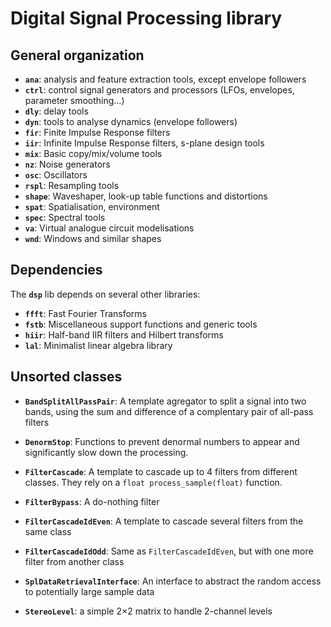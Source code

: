 ﻿# Digital Signal Processing library

## General organization

- **`ana`**: analysis and feature extraction tools, except envelope followers
- **`ctrl`**: control signal generators and processors (LFOs, envelopes, parameter smoothing…)
- **`dly`**: delay tools
- **`dyn`**: tools to analyse dynamics (envelope followers)
- **`fir`**: Finite Impulse Response filters
- **`iir`**: Infinite Impulse Response filters, s-plane design tools
- **`mix`**: Basic copy/mix/volume tools
- **`nz`**: Noise generators
- **`osc`**: Oscillators
- **`rspl`**: Resampling tools
- **`shape`**: Waveshaper, look-up table functions and distortions
- **`spat`**: Spatialisation, environment
- **`spec`**: Spectral tools
- **`va`**: Virtual analogue circuit modelisations
- **`wnd`**: Windows and similar shapes

## Dependencies

The **`dsp`** lib depends on several other libraries:
- **`ffft`**: Fast Fourier Transforms
- **`fstb`**: Miscellaneous support functions and generic tools
- **`hiir`**: Half-band IIR filters and Hilbert transforms
- **`lal`**: Minimalist linear algebra library

## Unsorted classes

- **`BandSplitAllPassPair`**: A template agregator to split a signal into two bands, using the sum and difference of a complentary pair of all-pass filters


- **`DenormStop`**: Functions to prevent denormal numbers to appear and significantly slow down the processing.


- **`FilterCascade`**: A template to cascade up to 4 filters from different classes. They rely on a `float process_sample(float)` function.
- **`FilterBypass`**: A do-nothing filter
- **`FilterCascadeIdEven`**: A template to cascade several filters from the same class
- **`FilterCascadeIdOdd`**: Same as `FilterCascadeIdEven`, but with one more filter from another class


- **`SplDataRetrievalInterface`**: An interface to abstract the random access to potentially large sample data

- **`StereoLevel`**: a simple 2×2 matrix to handle 2-channel levels
